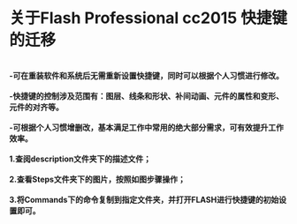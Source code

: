 # 关于Flash Professional cc2015 快捷键的迁移
 <br/>
<b>-可在重装软件和系统后无需重新设置快捷键，同时可以根据个人习惯进行修改。<b/>
<br/> <br/>
<b>-快捷键的控制涉及范围有：图层、线条和形状、补间动画、元件的属性和变形、元件的对齐等。<b/>
 <br/> <br/>
<b>-可根据个人习惯增删改，基本满足工作中常用的绝大部分需求，可有效提升工作效率。<b/>
<br/><br/>
1.查阅description文件夹下的描述文件；
<br/><br/>
2.查看Steps文件夹下的图片，按照如图步骤操作；
<br/><br/>
3.将Commands下的命令复制到指定文件夹，并打开FLASH进行快捷键的初始设置即可。
